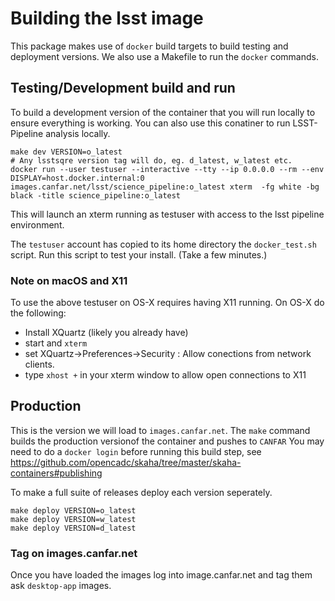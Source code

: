# Building the lsst image

This package makes use of `docker` build targets to build testing and deployment versions.  We also use a Makefile to run the `docker` commands.

## Testing/Development build and run
To build a development version of the container that you will run locally to ensure everything is working.  You can also use this conatiner to run LSST-Pipeline analysis locally.
```
make dev VERSION=o_latest
# Any lsstsqre version tag will do, eg. d_latest, w_latest etc.
docker run --user testuser --interactive --tty --ip 0.0.0.0 --rm --env DISPLAY=host.docker.internal:0 images.canfar.net/lsst/science_pipeline:o_latest xterm  -fg white -bg black -title science_pipeline:o_latest
```
This will launch an xterm running as testuser with access to the lsst pipeline environment. 

The `testuser` account has copied to its home directory the `docker_test.sh` script.  Run this script to test your install. (Take a few minutes.) 

### Note on macOS and X11  
To use the above testuser on OS-X requires having X11 running. On OS-X do the following:
- Install XQuartz (likely you already have)
- start and `xterm`
- set XQuartz->Preferences->Security : Allow conections from network clients.
- type `xhost +` in your xterm window to allow open connections to X11

## Production

This is the version we will load to `images.canfar.net`.  The `make` command builds the production versionof the container and pushes to `CANFAR` 
You may need to do a `docker login` before running this build step, see https://github.com/opencadc/skaha/tree/master/skaha-containers#publishing

To make a full suite of releases deploy each version seperately.

```
make deploy VERSION=o_latest
make deploy VERSION=w_latest
make deploy VERSION=d_latest

```
### Tag on images.canfar.net ###
Once you have loaded the images log into image.canfar.net and tag them ask `desktop-app` images.



